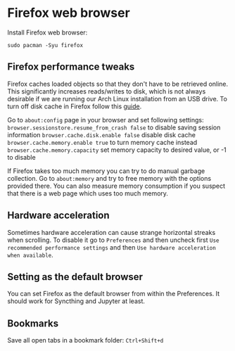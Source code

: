 # Firefox web browser

Install Firefox web browser:
```
sudo pacman -Syu firefox
```

## Firefox performance tweaks

Firefox caches loaded objects so that they don't have to be retrieved online. This significantly increases reads/writes to disk, which is not always desirable if we are running our Arch Linux installation from an USB drive. To turn off disk cache in Firefox follow this [guide](https://wiki.archlinux.org/index.php/Firefox/Tweaks).

Go to `about:config` page in your browser and set following settings:
`browser.sessionstore.resume_from_crash false` to disable saving session information
`browser.cache.disk.enable false` disable disk cache
`browser.cache.memory.enable true` to turn memory cache instead
`browser.cache.memory.capacity` set memory capacity to desired value, or -1 to disable

If Firefox takes too much memory you can try to do manual garbage collection. Go to `about:memory` and try to free memory with the options provided there. You can also measure memory consumption if you suspect that there is a web page which uses too much memory.

## Hardware acceleration

Sometimes hardware acceleration can cause strange horizontal streaks when scrolling. To disable it go to `Preferences` and then uncheck first `Use recommended performance settings` and then `Use hardware acceleration when available`.

## Setting as the default browser

You can set Firefox as the default browser from within the Preferences. It should work for Syncthing and Jupyter at least.

## Bookmarks

Save all open tabs in a bookmark folder: `Ctrl+Shift+d`

